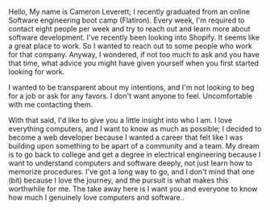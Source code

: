 Hello, 
My name is Cameron Leverett; I recently graduated from an online Software engineering boot camp (Flatiron).
Every week, I'm required to contact eight people per week and try to reach out and learn more about software development. I've recently been looking into Shopify. It seems like a great place to work. So I wanted to reach out to some people who work for that company. Anyway, I wondered, if not too much to ask and you have that time, what advice you might have given yourself when you first started looking for work.

I wanted to be transparent about my intentions, and I'm not looking to beg for a job or ask for any favors. I don't want anyone to feel. Uncomfortable with me contacting them.

With that said, I'd like to give you a little insight into who I am. I love everything computers, and I want to know as much as possible; I decided to become a web developer because I wanted a career that felt like I was building upon something to be apart of a community and a team. My dream is to go back to college and get a degree in electrical engineering because I want to understand computers and software deeply, not just learn how to memorize procedures. I've got a long way to go, and I don't mind that one (bit) because I love the journey, and the pursuit is what makes this worthwhile for me. The take away here is I want you and everyone to know how much I genuinely love computers and software.. 

